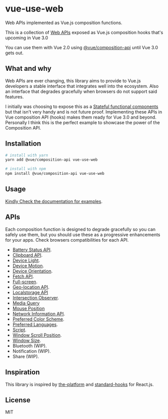 # vue-use-web

Web APIs implemented as Vue.js composition functions.

This is a collection of [Web APIs](https://developer.mozilla.org/en-US/docs/Web/API) exposed as Vue.js composition hooks that's upcoming in Vue 3.0

You can use them with Vue 2.0 using [@vue/composition-api](https://github.com/vuejs/composition-api) until Vue 3.0 gets out.

## What and why

Web APIs are ever changing, this library aims to provide to Vue.js developers a stable interface that integrates well into the ecosystem. Also an interface that degrades gracefully when browsers do not support said features.

I initially was choosing to expose this as a [Stateful functional components](https://logaretm.com/blog/2019-06-29-stateful-functional-components/) but that isn't very handy and is not future proof. Implementing these APIs in Vue composition API (hooks) makes them ready for Vue 3.0 and beyond. Personally I think this is the perfect example to showcase the power of the Composition API.

## Installation

```bash
# install with yarn
yarn add @vue/composition-api vue-use-web

# install with npm
npm install @vue/composition-api vue-use-web
```

## Usage

[Kindly Check the documentation for examples](https://logaretm.github.io/vue-use-web/).

## APIs

Each composition function is designed to degrade gracefully so you can safely use them, but you should use these as a progressive enhancements for your apps. Check browsers compatibilities for each API.

- [Battery Status API](https://logaretm.github.io/vue-use-web/guide/battery.html).
- [Clipboard API](https://logaretm.github.io/vue-use-web/guide/clipboard.html).
- [Device Light](https://logaretm.github.io/vue-use-web/guide/device-light.html).
- [Device Motion](https://logaretm.github.io/vue-use-web/guide/device-motion.html).
- [Device Orientation](https://logaretm.github.io/vue-use-web/guide/device-orientation.html).
- [Fetch API](https://logaretm.github.io/vue-use-web/guide/fetch.html).
- [Full-screen](https://logaretm.github.io/vue-use-web/guide/fullscreen.html).
- [Geo-location API](https://logaretm.github.io/vue-use-web/guide/geolocation.html).
- [Localstorage API](https://logaretm.github.io/vue-use-web/guide/local-storage.html)
- [Intersection Observer](https://logaretm.github.io/vue-use-web/guide/intersection-observer.html).
- [Media Query](https://logaretm.github.io/vue-use-web/guide/media-query.html)
- [Mouse Position](https://logaretm.github.io/vue-use-web/guide/mouse-position.html)
- [Network Information API](https://logaretm.github.io/vue-use-web/guide/network.html).
- [Preferred Color Scheme](https://logaretm.github.io/vue-use-web/guide/preferred-color-scheme.html).
- [Preferred Languages](https://logaretm.github.io/vue-use-web/guide/preferred-languages.html).
- [Script](https://logaretm.github.io/vue-use-web/guide/script.html).
- [Window Scroll Position](https://logaretm.github.io/vue-use-web/guide/scroll-position.html).
- [Window Size](https://logaretm.github.io/vue-use-web/guide/window-size.html).
- Bluetooth (WIP).
- Notification (WIP).
- Share (WIP).

## Inspiration

This library is inspired by [the-platform](https://github.com/palmerhq/the-platform) and [standard-hooks](https://github.com/kripod/standard-hooks) for React.js.

## License

MIT
